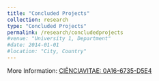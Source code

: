 ```yaml
---
title: "Concluded Projects"
collection: research
type: "Concluded Projects"
permalink: /research/concludedprojects
#venue: "University 1, Department"
#date: 2014-01-01
#location: "City, Country"
---
```


More Information:
[CIÊNCIAVITAE: 0A16-6735-D5E4](https://goo.gl/BMcZKd)